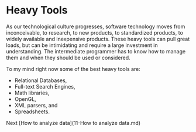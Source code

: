 # Heavy Tools
 [//]: # (Version:1.0.0)
As our technological culture progresses, software technology moves from inconceivable, to research, to new products, to standardized products, to widely available and inexpensive products. These heavy tools can pull great loads, but can be intimidating and require a large investment in understanding. The intermediate programmer has to know how to manage them and when they should be used or considered.

To my mind right now some of the best heavy tools are:

- Relational Databases,
- Full-text Search Engines,
- Math libraries,
- OpenGL,
- XML parsers, and
- Spreadsheets.

Next [How to analyze data](11-How to analyze data.md)
